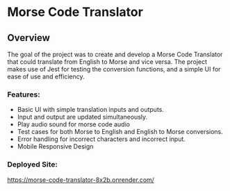 # Morse Code Translator

## Overview

The goal of the project was to create and develop a Morse Code Translator that could translate from English to Morse and vice versa. The project makes use of Jest for testing the conversion functions, and a simple UI for ease of use and efficiency.

### Features:

- Basic UI with simple translation inputs and outputs.
- Input and output are updated simultaneously.
- Play audio sound for morse code audio
- Test cases for both Morse to English and English to Morse conversions.
- Error handling for incorrect characters and incorrect input.
- Mobile Responsive Design

### Deployed Site:

https://morse-code-translator-8x2b.onrender.com/
